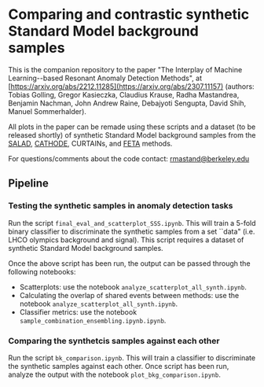 # Comparing and contrastic synthetic Standard Model background samples

This is the companion repository to the paper "The Interplay of Machine Learning--based Resonant Anomaly Detection Methods", at [https://arxiv.org/abs/2212.11285](https://arxiv.org/abs/2307.11157) (authors: Tobias Golling, Gregor Kasieczka, Claudius Krause, Radha Mastandrea, Benjamin Nachman, John Andrew Raine, Debajyoti Sengupta, David Shih, Manuel Sommerhalder). 

All plots in the paper can be remade using these scripts and a dataset (to be released shortly) of synthetic Standard Model background samples from the [SALAD](https://github.com/bnachman/DCTRHunting), [CATHODE](https://github.com/HEPML-AnomalyDetection/CATHODE), CURTAINs, and [FETA](https://github.com/rmastand/FETA) methods.

For questions/comments about the code contact: rmastand@berkeley.edu

## Pipeline 

### Testing the synthetic samples in anomaly detection tasks

Run the script ```final_eval_and_scatterplot_SSS.ipynb```. This will train a 5-fold binary classifier to discriminate the synthetic samples from a set ``data" (i.e. LHCO olympics background and signal). This script requires a dataset of synthetic Standard Model background samples.

Once the above script has been run, the output can be passed through the following notebooks:

- Scatterplots: use the notebook `analyze_scatterplot_all_synth.ipynb`.
- Calculating the overlap of shared events between methods: use the notebook `analyze_scatterplot_all_synth.ipynb`.
- Classifier metrics: use the notebook `sample_combination_ensembling.ipynb.ipynb`.

### Comparing the synthetcis samples against each other

Run the script ```bk_comparison.ipynb```. This will train a classifier to discriminate the synthetic samples against each other.
Once script has been run, analyze the output with the notebook `plot_bkg_comparison.ipynb`.


